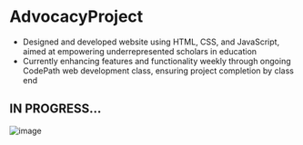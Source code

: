 # AdvocacyProject
- Designed and developed website using HTML, CSS, and JavaScript, aimed at empowering underrepresented scholars in education
- Currently enhancing features and functionality weekly through ongoing CodePath web development class, ensuring project completion by class end

## IN PROGRESS...
![image](https://github.com/bryanalexis24/AdvocacyProject/assets/122324403/65b1408e-7454-4837-b329-212e4d3f8989)

